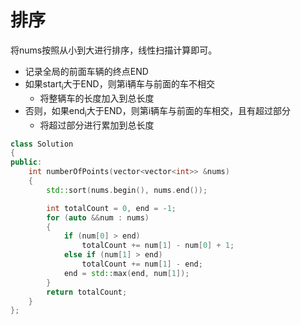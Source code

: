 # 排序
将nums按照从小到大进行排序，线性扫描计算即可。
+ 记录全局的前面车辆的终点END
+ 如果start<sub>i</sub>大于END，则第i辆车与前面的车不相交
  + 将整辆车的长度加入到总长度
+ 否则，如果end<sub>i</sub>大于END，则第i辆车与前面的车相交，且有超过部分
  + 将超过部分进行累加到总长度

```C++
class Solution
{
public:
	int numberOfPoints(vector<vector<int>> &nums)
	{
		std::sort(nums.begin(), nums.end());

		int totalCount = 0, end = -1;
		for (auto &&num : nums)
		{
			if (num[0] > end)
				totalCount += num[1] - num[0] + 1;
			else if (num[1] > end)
				totalCount += num[1] - end;
			end = std::max(end, num[1]);
		}
		return totalCount;
	}
};
```